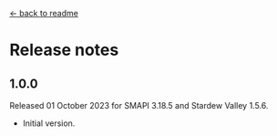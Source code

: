 ﻿[← back to readme](README.md)

# Release notes
## 1.0.0
Released 01 October 2023 for SMAPI 3.18.5 and Stardew Valley 1.5.6.

* Initial version.
